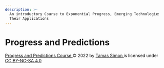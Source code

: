 ```yaml
---
description: >-
  An introductory Course to Exponential Progress, Emerging Technologies and
  Their Applications
---
```


# Progress and Predictions

[Progress and Predictions Course ](http://warmer-sun.gitbook.io/progress-and-predictions/)© 2022 by [Tamas Simon ](https://www.warmersun.com/about-us#2)is licensed under [CC BY-NC-SA 4.0](http://creativecommons.org/licenses/by-nc-sa/4.0/?ref=chooser-v1)
